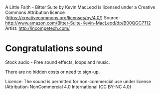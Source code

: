 

A Little Faith - Bitter Suite by Kevin MacLeod is licensed under a Creative Commons Attribution licence (https://creativecommons.org/licenses/by/4.0/)
Source: http://www.amazon.com/Bitter-Suite-Kevin-MacLeod/dp/B00QGC7TI2
Artist: http://incompetech.com/ 

# Congratulations sound

Stock audio - Free sound effects, loops and music.
 

There are no hidden costs or need to sign-up. 

Licence: The sound is permitted for non-commercial use under license ìAttribution-NonCommercial 4.0 International (CC BY-NC 4.0)